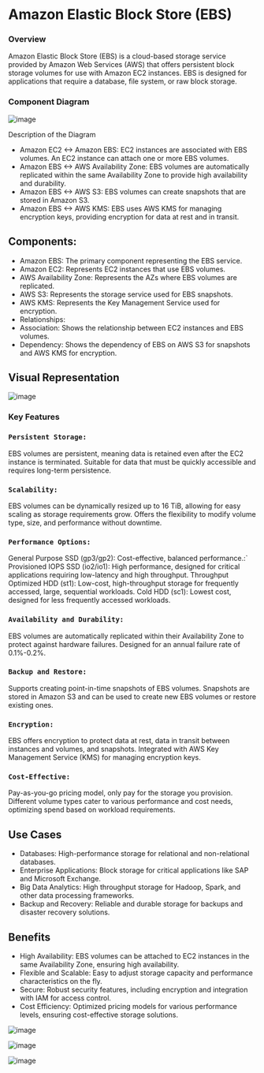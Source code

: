 #  Amazon Elastic Block Store (EBS)
### Overview
Amazon Elastic Block Store (EBS) is a cloud-based storage service provided by Amazon Web Services (AWS) that offers persistent block storage volumes for use with Amazon EC2 instances. EBS is designed for applications that require a database, file system, or raw block storage.

###  Component Diagram 
![image](https://github.com/user-attachments/assets/4d229ee9-e911-4bf8-9ef2-43d59b6de6f3)

Description of the Diagram
- Amazon EC2 <-> Amazon EBS: EC2 instances are associated with EBS volumes. An EC2 instance can attach one or more EBS volumes.
- Amazon EBS <-> AWS Availability Zone: EBS volumes are automatically replicated within the same Availability Zone to provide high availability and durability.
- Amazon EBS <-> AWS S3: EBS volumes can create snapshots that are stored in Amazon S3.
- Amazon EBS <-> AWS KMS: EBS uses AWS KMS for managing encryption keys, providing encryption for data at rest and in transit.

## Components:
- Amazon EBS: The primary component representing the EBS service.
- Amazon EC2: Represents EC2 instances that use EBS volumes.
- AWS Availability Zone: Represents the AZs where EBS volumes are replicated.
- AWS S3: Represents the storage service used for EBS snapshots.
- AWS KMS: Represents the Key Management Service used for encryption.
- Relationships:
- Association: Shows the relationship between EC2 instances and EBS volumes.
- Dependency: Shows the dependency of EBS on AWS S3 for snapshots and AWS KMS for encryption.

## Visual Representation

![image](https://github.com/user-attachments/assets/a8bcec1f-ff14-4b49-a8a0-a7b44740c8e2)

  

### Key Features

### `Persistent Storage:`

EBS volumes are persistent, meaning data is retained even after the EC2 instance is terminated.
Suitable for data that must be quickly accessible and requires long-term persistence.

### `Scalability:`

EBS volumes can be dynamically resized up to 16 TiB, allowing for easy scaling as storage requirements grow.
Offers the flexibility to modify volume type, size, and performance without downtime.

### `Performance Options:`

General Purpose SSD (gp3/gp2): Cost-effective, balanced performance.:`
Provisioned IOPS SSD (io2/io1): High performance, designed for critical applications requiring low-latency and high throughput.
Throughput Optimized HDD (st1): Low-cost, high-throughput storage for frequently accessed, large, sequential workloads.
Cold HDD (sc1): Lowest cost, designed for less frequently accessed workloads.

### `Availability and Durability:`

EBS volumes are automatically replicated within their Availability Zone to protect against hardware failures.
Designed for an annual failure rate of 0.1%-0.2%.

### `Backup and Restore:`

Supports creating point-in-time snapshots of EBS volumes.
Snapshots are stored in Amazon S3 and can be used to create new EBS volumes or restore existing ones.

### `Encryption:`

EBS offers encryption to protect data at rest, data in transit between instances and volumes, and snapshots.
Integrated with AWS Key Management Service (KMS) for managing encryption keys.

### `Cost-Effective:`

Pay-as-you-go pricing model, only pay for the storage you provision.
Different volume types cater to various performance and cost needs, optimizing spend based on workload requirements.

## Use Cases
- Databases: High-performance storage for relational and non-relational databases.
- Enterprise Applications: Block storage for critical applications like SAP and Microsoft Exchange.
- Big Data Analytics: High throughput storage for Hadoop, Spark, and other data processing frameworks.
- Backup and Recovery: Reliable and durable storage for backups and disaster recovery solutions.

## Benefits
- High Availability: EBS volumes can be attached to EC2 instances in the same Availability Zone, ensuring high availability.
- Flexible and Scalable: Easy to adjust storage capacity and performance characteristics on the fly.
- Secure: Robust security features, including encryption and integration with IAM for access control.
- Cost Efficiency: Optimized pricing models for various performance levels, ensuring cost-effective storage solutions.



![image](https://github.com/user-attachments/assets/5dd234a7-dbde-4bb6-b2d0-0d7c583c0224)


![image](https://github.com/user-attachments/assets/e2b43957-c2b5-49a3-a012-166b9d698052)


![image](https://github.com/user-attachments/assets/e98e036e-e725-4e41-8f7c-aca6634029aa)


